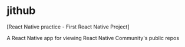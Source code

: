 # jithub
[React Native practice - First React Native Project]

A React Native app for viewing React Native Community's public repos
